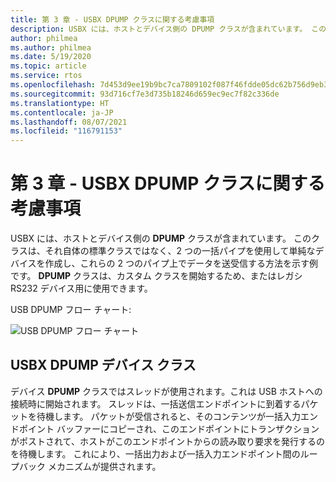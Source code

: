 ```yaml
---
title: 第 3 章 - USBX DPUMP クラスに関する考慮事項
description: USBX には、ホストとデバイス側の DPUMP クラスが含まれています。 このクラスは、それ自体の標準クラスではなく、2 つの一括パイプを使用して単純なデバイスを作成し、これらの 2 つのパイプ上でデータを送受信する方法を示す例です
author: philmea
ms.author: philmea
ms.date: 5/19/2020
ms.topic: article
ms.service: rtos
ms.openlocfilehash: 7d453d9ee19b9bc7ca7809102f087f46fdde05dc62b756d9eb3f38f493805be4
ms.sourcegitcommit: 93d716cf7e3d735b18246d659ec9ec7f82c336de
ms.translationtype: HT
ms.contentlocale: ja-JP
ms.lasthandoff: 08/07/2021
ms.locfileid: "116791153"
---
```

# <a name="chapter-3---usbx-dpump-class-considerations"></a>第 3 章 - USBX DPUMP クラスに関する考慮事項

USBX には、ホストとデバイス側の **DPUMP** クラスが含まれています。 このクラスは、それ自体の標準クラスではなく、2 つの一括パイプを使用して単純なデバイスを作成し、これらの 2 つのパイプ上でデータを送受信する方法を示す例です。 **DPUMP** クラスは、カスタム クラスを開始するため、またはレガシ RS232 デバイス用に使用できます。

USB DPUMP フロー チャート:

![USB DPUMP フロー チャート](./media/usbx-device-stack-supplemental/usb-dpump-flow-chart.png)

## <a name="usbx-dpump-device-class"></a>USBX DPUMP デバイス クラス

デバイス **DPUMP** クラスではスレッドが使用されます。これは USB ホストへの接続時に開始されます。 スレッドは、一括送信エンドポイントに到着するパケットを待機します。 パケットが受信されると、そのコンテンツが一括入力エンドポイント バッファーにコピーされ、このエンドポイントにトランザクションがポストされて、ホストがこのエンドポイントからの読み取り要求を発行するのを待機します。 これにより、一括出力および一括入力エンドポイント間のループバック メカニズムが提供されます。
